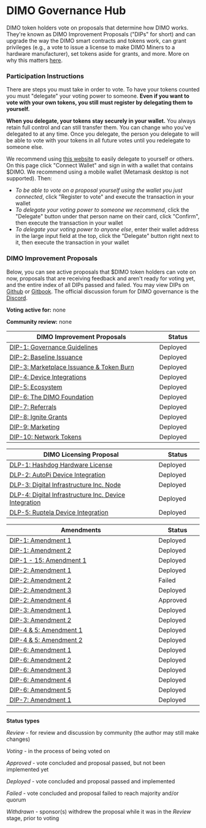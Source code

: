 # DIMO Governance Hub

DIMO token holders vote on proposals that determine how DIMO works. They're known as DIMO Improvement Proposals ("DIPs" for short) and can upgrade the way the DIMO smart contracts and tokens work, can grant privileges (e.g., a vote to issue a license to make DIMO Miners to a hardware manufacturer), set tokens aside for grants, and more. More on why this matters [here](https://docs.dimo.zone/overview/dimotoken/user-ownership).

### **Participation Instructions**

There are steps you must take in order to vote. To have your tokens counted you must "delegate" your voting power to someone. **Even if you want to vote with your own tokens, you still must register by delegating them to yourself.**

**When you delegate, your tokens stay securely in your wallet.** You always retain full control and can still transfer them. You can change who you've delegated to at any time. Once you delegate, the person you delegate to will be able to vote with your tokens in all future votes until you redelegate to someone else.

We recommend using [this website](https://delegate.dimo.zone/) to easily delegate to yourself or others. On this page click "Connect Wallet" and sign in with a wallet that contains $DIMO. We recommend using a mobile wallet (Metamask desktop is not supported). Then:

* _To be able to vote on a proposal yourself using the wallet you just connected_, click "Register to vote" and execute the transaction in your wallet
* _To delegate your voting power to someone we recommend_, click the "Delegate" button under that person name on their card, click "Confirm", then execute the transaction in your wallet
* _To delegate your voting power to anyone else_, enter their wallet address in the large input field at the top, click the "Delegate" button right next to it, then execute the transaction in your wallet

### DIMO Improvement Proposals

Below, you can see active proposals that $DIMO token holders can vote on now, proposals that are receiving feedback and aren't ready for voting yet, and the entire index of all DIPs passed and failed. You may view DIPs on [Github](https://github.com/DIMO-Network/DIP) or [Gitbook](https://docs.dimo.zone/dips). The official discussion forum for DIMO governance is the [Discord](https://chat.dimo.zone).

**Voting active for:** none

**Community review:** none

<table><thead><tr><th width="543">DIMO Improvement Proposals</th><th width="112.66666666666674">Status</th></tr></thead><tbody><tr><td><a href="improvement-proposals/dip1.md">DIP-1: Governance Guidelines</a></td><td>Deployed</td></tr><tr><td><a href="improvement-proposals/dip2.md">DIP-2: Baseline Issuance</a></td><td>Deployed</td></tr><tr><td><a href="improvement-proposals/dip3.md">DIP-3: Marketplace Issuance &#x26; Token Burn</a></td><td>Deployed</td></tr><tr><td><a href="improvement-proposals/dip4.md">DIP-4: Device Integrations</a></td><td>Deployed</td></tr><tr><td><a href="improvement-proposals/dip5.md">DIP-5: Ecosystem</a></td><td>Deployed</td></tr><tr><td><a href="amendments/dip6a1.md">DIP-6: The DIMO Foundation</a></td><td>Deployed</td></tr><tr><td><a href="improvement-proposals/dip7.md">DIP-7: Referrals</a></td><td>Deployed</td></tr><tr><td><a href="improvement-proposals/dip8.md">DIP-8: Ignite Grants</a></td><td>Deployed</td></tr><tr><td><a href="improvement-proposals/dip9.md">DIP-9: Marketing</a></td><td>Deployed</td></tr><tr><td><a href="improvement-proposals/dip10.md">DIP-10: Network Tokens</a></td><td>Deployed</td></tr></tbody></table>



<table><thead><tr><th width="543">DIMO Licensing Proposal</th><th width="115.66666666666674">Status</th></tr></thead><tbody><tr><td><a href="license-proposals/dip10.md">DLP-1: Hashdog Hardware License</a></td><td>Deployed</td></tr><tr><td><a href="license-proposals/dip11.md">DLP-2: AutoPi Device Integration</a></td><td>Deployed</td></tr><tr><td><a href="license-proposals/dip12.md">DLP-3: Digital Infrastructure Inc. Node</a></td><td>Deployed</td></tr><tr><td><a href="license-proposals/dip13.md">DLP-4: Digital Infrastructure Inc. Device Integration</a></td><td>Deployed</td></tr><tr><td><a href="license-proposals/dlp5.md">DLP-5: Ruptela Device Integration</a></td><td>Deployed</td></tr></tbody></table>



<table><thead><tr><th width="543">Amendments</th><th width="115.66666666666674">Status</th></tr></thead><tbody><tr><td><a href="amendments/dip1a1.md">DIP-1: Amendment 1</a></td><td>Deployed</td></tr><tr><td><a href="amendments/dip1a2.md">DIP-1: Amendment 2</a></td><td>Deployed</td></tr><tr><td><a href="amendments/dip1-15a1.md">DIP-1 - 15: Amendment 1</a></td><td>Deployed</td></tr><tr><td><a href="amendments/dip6a1.md">DIP-2: Amendment 1</a></td><td>Deployed</td></tr><tr><td><a href="amendments/dip2a2.md">DIP-2: Amendment 2</a></td><td>Failed</td></tr><tr><td><a href="amendments/dip2a3.md">DIP-2: Amendment 3</a></td><td>Deployed</td></tr><tr><td><a href="amendments/dip2a4.md">DIP-2: Amendment 4</a></td><td>Approved</td></tr><tr><td><a href="amendments/dip3a1.md">DIP-3: Amendment 1</a></td><td>Deployed</td></tr><tr><td><a href="amendments/dip3a2.md">DIP-3: Amendment 2</a></td><td>Deployed</td></tr><tr><td><a href="amendments/dip4-and-5a1.md">DIP-4 &#x26; 5: Amendment 1</a></td><td>Deployed</td></tr><tr><td><a href="amendments/dip4-5a2.md">DIP-4 &#x26; 5: Amendment 2</a></td><td>Deployed</td></tr><tr><td><a href="amendments/dip6a1.md">DIP-6: Amendment 1</a></td><td>Deployed</td></tr><tr><td><a href="https://app.gitbook.com/o/IDM0isB8NflgM8HmoQc9/s/jZmczULaqjLgitDK3L30/~/changes/209/amendments/dip6a1-1">DIP-6: Amendment 2</a></td><td>Deployed</td></tr><tr><td><a href="https://app.gitbook.com/o/IDM0isB8NflgM8HmoQc9/s/jZmczULaqjLgitDK3L30/~/changes/209/amendments/dip6a1-2">DIP-6: Amendment 3</a></td><td>Deployed</td></tr><tr><td><a href="amendments/dip6a4.md">DIP-6: Amendment 4</a></td><td>Deployed</td></tr><tr><td><a href="amendments/dip6a5.md">DIP-6: Amendment 5</a></td><td>Deployed</td></tr><tr><td><a href="amendments/dip7a1.md">DIP-7: Amendment 1</a></td><td>Deployed</td></tr></tbody></table>



***

**Status types**

_Review_ - for review and discussion by community (the author may still make changes)

_Voting_ - in the process of being voted on

_Approved_ - vote concluded and proposal passed, but not been implemented yet

_Deployed -_ vote concluded and proposal passed and implemented

_Failed_ - vote concluded and proposal failed to reach majority and/or quorum

_Withdrawn_ - sponsor(s) withdrew the proposal while it was in the _Review_ stage, prior to voting
